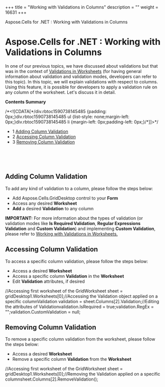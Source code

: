 +++
title = "Working with Validations in Columns" 
description = "" 
weight = 16631 
+++

Aspose.Cells for .NET : Working with Validations in Columns  

# Aspose.Cells for .NET : Working with Validations in Columns


In one of our previous topics, we have discussed about validations but that was in the context of [Validations in Worksheets](http://localhost:1313/cellsnet/developerguide/asposecellsgriddesktop/workingwithworksheet/working+with+validations+in+worksheets) (for having general information about validation and validation modes, developers can refer to this topic). In this topic, we will explain validations with respect to columns. Using this feature, it is possible for developers to apply a validation rule on any column of the worksheet. Let's discuss it in detail.

**Contents Summary**

/\*<!\[CDATA\[\*/div.rbtoc1590738145485 {padding: 0px;}div.rbtoc1590738145485 ul {list-style: none;margin-left: 0px;}div.rbtoc1590738145485 li {margin-left: 0px;padding-left: 0px;}/\*\]\]>\*/

*   1 [Adding Column Validation](#WorkingwithValidationsinColumns-AddingColumnValidation)
*   2 [Accessing Column Validation](#WorkingwithValidationsinColumns-AccessingColumnValidation)
*   3 [Removing Column Validation](#WorkingwithValidationsinColumns-RemovingColumnValidation)

 

 

## Adding Column Validation

To add any kind of validation to a column, please follow the steps below:

*   Add Aspose.Cells.GridDesktop control to your **Form**
*   Access any desired **Worksheet**
*   **Add** a desired **Validation** to any column

**IMPORTANT:** For more information about the types of validation (or validation modes like **Is Required Validation**, **Regular Expressions Validation** and **Custom Validation**) and implementing **Custom Validation**, please refer to [Working with Validations in Worksheets.](http://localhost:1313/cellsnet/developerguide/asposecellsgriddesktop/workingwithworksheet/working+with+validations+in+worksheets)

## Accessing Column Validation

To access a specific column validation, please follow the steps below:

*   Access a desired **Worksheet**
*   Access a specific column **Validation** in the **Worksheet**
*   Edit **Validation** attributes, if desired

//Accessing first worksheet of the GridWorksheet sheet = gridDesktop1.Worksheets\[0\];//Accessing the Validation object applied on a specific columnValidation validation = sheet.Columns\[2\].Validation;//Editing the attributes of Validationvalidation.IsRequired = true;validation.RegEx = "";validation.CustomValidation = null;

## Removing Column Validation

To remove a specific column validation from the worksheet, please follow the steps below:

*   Access a desired **Worksheet**
*   Remove a specific column **Validation** from the **Worksheet**

//Accessing first worksheet of the GridWorksheet sheet = gridDesktop1.Worksheets\[0\];//Removing the Validation applied on a specific columnsheet.Columns\[2\].RemoveValidation();

